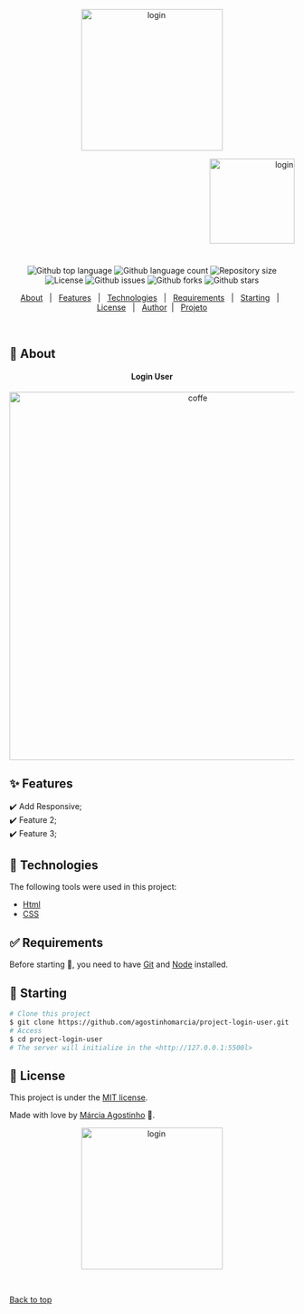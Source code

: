 <p align="center">
   <img src="https://media.giphy.com/media/9l8MXyxSEC3O8/giphy.gif" alt="login" width="250"/>
</p>

<p align="right">
   <img src="https://media.giphy.com/media/eltkEbq0Zl4aGQHisf/giphy.gif" alt="login" width="150"/>
</p>




<h1 align="center"></h1>

<p align="center">
  <img alt="Github top language" src="https://img.shields.io/github/languages/top/agostinhomarcia/project-login-user?color=D93856">

  <img alt="Github language count" src="https://img.shields.io/github/languages/count/agostinhomarcia/project-login-user?color=D93856">

  <img alt="Repository size" src="https://img.shields.io/github/repo-size/agostinhomarcia/project-login-user?color=D93856">

   <img alt="License" src="https://img.shields.io/github/license/agostinhomarcia/project-login-user?color=D93856">

   <img alt="Github issues" src="https://img.shields.io/github/issues/agostinhomarcia/project-login-user?color=D93856" /> 

   <img alt="Github forks" src="https://img.shields.io/github/forks/agostinhomarcia/project-login-user?color=D93856" /> 

   <img alt="Github stars" src="https://img.shields.io/github/stars/agostinhomarcia/project-login-user?color=D93856" /> 
</p>


<p align="center">
  <a href="#dart-about">About</a> &#xa0; | &#xa0; 
  <a href="#sparkles-features">Features</a> &#xa0; | &#xa0;
  <a href="#rocket-technologies">Technologies</a> &#xa0; | &#xa0;
  <a href="#white_check_mark-requirements">Requirements</a> &#xa0; | &#xa0;
  <a href="#checkered_flag-starting">Starting</a> &#xa0; | &#xa0;
  <a href="#memo-license">License</a> &#xa0; | &#xa0;
  <a href="https://github.com/agostinhomarcia/project-starbucks" target="_blank">Author</a>&#xa0; | &#xa0
  <a href="https://aesthetic-puffpuff-user.netlify.app/index.html" target="_blank" rel="noopener noreferrer">Projeto</a>
</p>

<br>

## :dart: About ##


<h4 align="center">Login User </h4>

<p align="center">
   <img src="https://media.giphy.com/media/q6R90YiwgJRE5wvX2b/giphy.gif" alt="coffe" width="650"/>
</p>


## :sparkles: Features ##

:heavy_check_mark: Add Responsive;\
:heavy_check_mark: Feature 2;\
:heavy_check_mark: Feature 3;

## :rocket: Technologies ##

The following tools were used in this project:


- [Html](https://developer.mozilla.org/pt-BR/docs/Web/HTML/Element/html/)  
- [CSS](https://developer.mozilla.org/pt-BR/docs/Web/CSS) 




## :white_check_mark: Requirements ##

Before starting :checkered_flag:, you need to have [Git](https://git-scm.com) and [Node](https://nodejs.org/en/) installed.

## :checkered_flag: Starting ##

```bash
# Clone this project
$ git clone https://github.com/agostinhomarcia/project-login-user.git
# Access
$ cd project-login-user
# The server will initialize in the <http://127.0.0.1:5500l>
```



## :memo: License ##


This project is under the [MIT license](./License).

Made with love by [Márcia Agostinho](https://github.com/agostinhomarcia) 🚀.




<p align="center">
   <img src="https://media.giphy.com/media/kj6WCzeb23t3OB8bwc/giphy.gif" alt="login" width="250"/>
</p>

&#xa0;

<a href="#top">Back to top </a>

